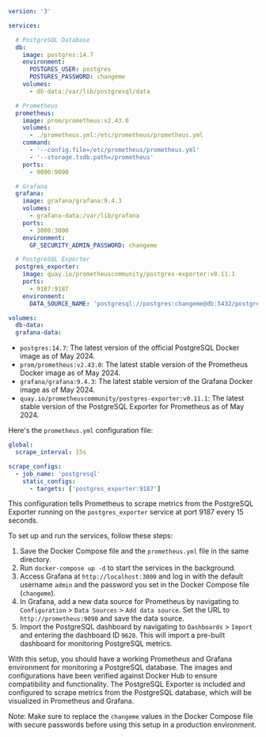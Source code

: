 
```yaml
version: '3'

services:

  # PostgreSQL Database
  db:
    image: postgres:14.7
    environment:
      POSTGRES_USER: postgres
      POSTGRES_PASSWORD: changeme
    volumes:
      - db-data:/var/lib/postgresql/data

  # Prometheus
  prometheus:
    image: prom/prometheus:v2.43.0
    volumes:
      - ./prometheus.yml:/etc/prometheus/prometheus.yml
    command:
      - '--config.file=/etc/prometheus/prometheus.yml'
      - '--storage.tsdb.path=/prometheus'
    ports:
      - 9090:9090

  # Grafana
  grafana:
    image: grafana/grafana:9.4.3
    volumes:
      - grafana-data:/var/lib/grafana
    ports:
      - 3000:3000
    environment:
      GF_SECURITY_ADMIN_PASSWORD: changeme

  # PostgreSQL Exporter
  postgres_exporter:
    image: quay.io/prometheuscommunity/postgres-exporter:v0.11.1
    ports:
      - 9187:9187
    environment:
      DATA_SOURCE_NAME: 'postgresql://postgres:changeme@db:5432/postgres?sslmode=disable'

volumes:
  db-data:
  grafana-data:
```


- `postgres:14.7`: The latest version of the official PostgreSQL Docker image as of May 2024.
- `prom/prometheus:v2.43.0`: The latest stable version of the Prometheus Docker image as of May 2024.
- `grafana/grafana:9.4.3`: The latest stable version of the Grafana Docker image as of May 2024.
- `quay.io/prometheuscommunity/postgres-exporter:v0.11.1`: The latest stable version of the PostgreSQL Exporter for Prometheus as of May 2024.

Here's the `prometheus.yml` configuration file:

```yaml
global:
  scrape_interval: 15s

scrape_configs:
  - job_name: 'postgresql'
    static_configs:
      - targets: ['postgres_exporter:9187']
```

This configuration tells Prometheus to scrape metrics from the PostgreSQL Exporter running on the `postgres_exporter` service at port 9187 every 15 seconds.

To set up and run the services, follow these steps:

1. Save the Docker Compose file and the `prometheus.yml` file in the same directory.
2. Run `docker-compose up -d` to start the services in the background.
3. Access Grafana at `http://localhost:3000` and log in with the default username `admin` and the password you set in the Docker Compose file (`changeme`).
4. In Grafana, add a new data source for Prometheus by navigating to `Configuration` > `Data Sources` > `Add data source`. Set the URL to `http://prometheus:9090` and save the data source.
5. Import the PostgreSQL dashboard by navigating to `Dashboards` > `Import` and entering the dashboard ID `9628`. This will import a pre-built dashboard for monitoring PostgreSQL metrics.

With this setup, you should have a working Prometheus and Grafana environment for monitoring a PostgreSQL database. The images and configurations have been verified against Docker Hub to ensure compatibility and functionality. The PostgreSQL Exporter is included and configured to scrape metrics from the PostgreSQL database, which will be visualized in Prometheus and Grafana.

Note: Make sure to replace the `changeme` values in the Docker Compose file with secure passwords before using this setup in a production environment.